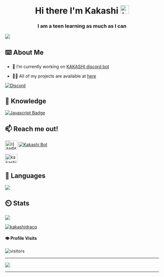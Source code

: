 <h1 align="center">Hi there I'm Kakashi <img src="https://user-images.githubusercontent.com/1303154/88677602-1635ba80-d120-11ea-84d8-d263ba5fc3c0.gif" width="28px" alt="hi"></h1>
<h3 align="center">I am a teen learning as much as I can</h3>
<img src ="https://i.imgur.com/v1JOchN.gif">

## ⌨️ About Me

- 🔭 I’m currently working on [KAKASHI discord bot](http://bit.ly/botkakashi)

- 👨‍💻 All of my projects are available at [here](https://github.com/kakashidracq?tab=repositories)

[![Discord](https://discord.c99.nl/widget/theme-2/614018799212953611.png)](http://bit.ly/botkakashi)

## 📖 Knowledge
[![Javascript Badge](https://img.shields.io/badge/-Javascript-F0DB4F?style=for-the-badge&labelColor=black&logo=javascript&logoColor=F0DB4F)](#)

## :mailbox: Reach me out!
<a href="https://discord.gg/cjAHPfyy6d" target="blank"><img align="center" src="https://raw.githubusercontent.com/rahuldkjain/github-profile-readme-generator/master/src/images/icons/Social/discord.svg" alt="cjAHPfyy6d" height="30" width="40" /></a>
[![Kakashi Bot](https://img.shields.io/static/v1?label=BOT&message=KAKASHI&color=blue&link=http://bit.ly/botkakashi)](http://bit.ly/botkakashi)
<p align="left">
<a href="https://instagram.com/kakashi_dracq" target="blank"><img align="center" src="https://raw.githubusercontent.com/rahuldkjain/github-profile-readme-generator/master/src/images/icons/Social/instagram.svg" alt="kakashi_dracq" height="30" width="40" /></a>

</p>

## 📘 Languages
<img src="https://github-readme-stats.vercel.app/api/top-langs/?username=kakashidracq&show_icons=true&theme=radical">

## ⏲️ Stats
<img src="https://github-readme-stats.vercel.app/api?username=kakashidracq&count_private=true&show_icons=true&theme=radical">
<p align="left"> <a href="https://github.com/ryo-ma/github-profile-trophy"><img src="https://github-profile-trophy.vercel.app/?username=kakashidracq" alt="kakashidracq" /></a> </p>

#### :eye: Profile Visits 

![visitors](https://visitor-badge.glitch.me/badge?page_id=kakashidracq)

-----
<img src ="https://i.imgur.com/rncA0ga.jpg">

----
